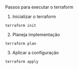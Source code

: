 Passos para executar o terraform

1. Inicializar o terraform
```
terraform init
```

2. Planeja implementação
```
terraform plan
```

3. Aplicar a configuração
```
terraform apply
```